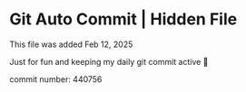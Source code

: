 # Git Auto Commit | Hidden File

This file was added Feb 12, 2025

Just for fun and keeping my daily git commit active 🤪

commit number: 440756
